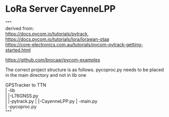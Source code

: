 # LoRa Server CayenneLPP

"""  
derived from:   
https://docs.pycom.io/tutorials/pytrack,   
https://docs.pycom.io/tutorials/lora/lorawan-otaa  
https://core-electronics.com.au/tutorials/pycom-pytrack-getting-started.html 

https://github.com/brocaar/pycom-examples
                                      
The correct project structure is as follows. pycoproc.py needs to be placed in the main directory and not in lib one    


GPSTracker to TTN  
| -lib  
|   |-L76GNSS.py  
|   |-pytrack.py
|   |-CayenneLPP.py
| -main.py  
| -pycoproc.py  
"""
